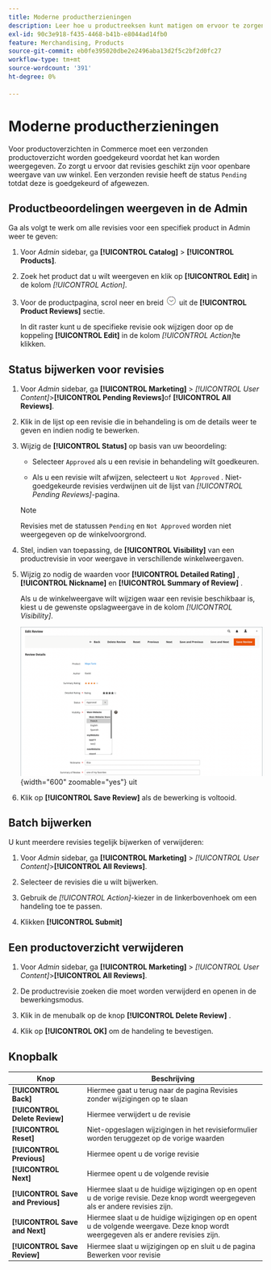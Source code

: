 ```yaml
---
title: Moderne productherzieningen
description: Leer hoe u productreeksen kunt matigen om ervoor te zorgen dat verzonden recensies geschikt zijn voor openbare weergave van uw winkel.
exl-id: 90c3e918-f435-4468-b41b-e8044ad14fb0
feature: Merchandising, Products
source-git-commit: eb0fe395020dbe2e2496aba13d2f5c2bf2d0fc27
workflow-type: tm+mt
source-wordcount: '391'
ht-degree: 0%

---
```


# Moderne productherzieningen

Voor productoverzichten in Commerce moet een verzonden productoverzicht worden goedgekeurd voordat het kan worden weergegeven. Zo zorgt u ervoor dat revisies geschikt zijn voor openbare weergave van uw winkel. Een verzonden revisie heeft de status `Pending` totdat deze is goedgekeurd of afgewezen.

## Productbeoordelingen weergeven in de Admin

Ga als volgt te werk om alle revisies voor een specifiek product in Admin weer te geven:

1. Voor _Admin_ sidebar, ga **[!UICONTROL Catalog]** > **[!UICONTROL Products]**.

1. Zoek het product dat u wilt weergeven en klik op **[!UICONTROL Edit]** in de kolom _[!UICONTROL Action]_.

1. Voor de productpagina, scrol neer en breid ![ selecteur van de Uitbreiding ](../assets/icon-display-expand.png) uit de **[!UICONTROL Product Reviews]** sectie.

   In dit raster kunt u de specifieke revisie ook wijzigen door op de koppeling **[!UICONTROL Edit]** in de kolom _[!UICONTROL Action]_&#x200B;te klikken.

## Status bijwerken voor revisies

1. Voor _Admin_ sidebar, ga **[!UICONTROL Marketing]** > _[!UICONTROL User Content]_>**[!UICONTROL Pending Reviews]**&#x200B;of **[!UICONTROL All Reviews]**.

1. Klik in de lijst op een revisie die in behandeling is om de details weer te geven en indien nodig te bewerken.

1. Wijzig de **[!UICONTROL Status]** op basis van uw beoordeling:

   - Selecteer `Approved` als u een revisie in behandeling wilt goedkeuren.

   - Als u een revisie wilt afwijzen, selecteert u `Not Approved` . Niet-goedgekeurde revisies verdwijnen uit de lijst van _[!UICONTROL Pending Reviews]_-pagina.

   >[!NOTE]
   >
   >Revisies met de statussen `Pending` en `Not Approved` worden niet weergegeven op de winkelvoorgrond.

1. Stel, indien van toepassing, de **[!UICONTROL Visibility]** van een productrevisie in voor weergave in verschillende winkelweergaven.

1. Wijzig zo nodig de waarden voor **[!UICONTROL Detailed Rating]** , **[!UICONTROL Nickname]** en **[!UICONTROL Summary of Review]** .

   Als u de winkelweergave wilt wijzigen waar een revisie beschikbaar is, kiest u de gewenste opslagweergave in de kolom _[!UICONTROL Visibility]_.

   ![ geef overzichtspagina ](./assets/edit-review-page.png){width="600" zoomable="yes"} uit

1. Klik op **[!UICONTROL Save Review]** als de bewerking is voltooid.

## Batch bijwerken

U kunt meerdere revisies tegelijk bijwerken of verwijderen:

1. Voor _Admin_ sidebar, ga **[!UICONTROL Marketing]** > _[!UICONTROL User Content]_>**[!UICONTROL All Reviews]**.

1. Selecteer de revisies die u wilt bijwerken.

1. Gebruik de _[!UICONTROL Action]_-kiezer in de linkerbovenhoek om een handeling toe te passen.

1. Klikken **[!UICONTROL Submit]**

## Een productoverzicht verwijderen

1. Voor _Admin_ sidebar, ga **[!UICONTROL Marketing]** > _[!UICONTROL User Content]_>**[!UICONTROL All Reviews]**.

1. De productrevisie zoeken die moet worden verwijderd en openen in de bewerkingsmodus.

1. Klik in de menubalk op de knop **[!UICONTROL Delete Review]** .

1. Klik op **[!UICONTROL OK]** om de handeling te bevestigen.

## Knopbalk

| Knop | Beschrijving |
|----------|--------------|
| **[!UICONTROL Back]** | Hiermee gaat u terug naar de pagina Revisies zonder wijzigingen op te slaan |
| **[!UICONTROL Delete Review]** | Hiermee verwijdert u de revisie |
| **[!UICONTROL Reset]** | Niet-opgeslagen wijzigingen in het revisieformulier worden teruggezet op de vorige waarden |
| **[!UICONTROL Previous]** | Hiermee opent u de vorige revisie |
| **[!UICONTROL Next]** | Hiermee opent u de volgende revisie |
| **[!UICONTROL Save and Previous]** | Hiermee slaat u de huidige wijzigingen op en opent u de vorige revisie. Deze knop wordt weergegeven als er andere revisies zijn. |
| **[!UICONTROL Save and Next]** | Hiermee slaat u de huidige wijzigingen op en opent u de volgende weergave. Deze knop wordt weergegeven als er andere revisies zijn. |
| **[!UICONTROL Save Review]** | Hiermee slaat u wijzigingen op en sluit u de pagina Bewerken voor revisie |
